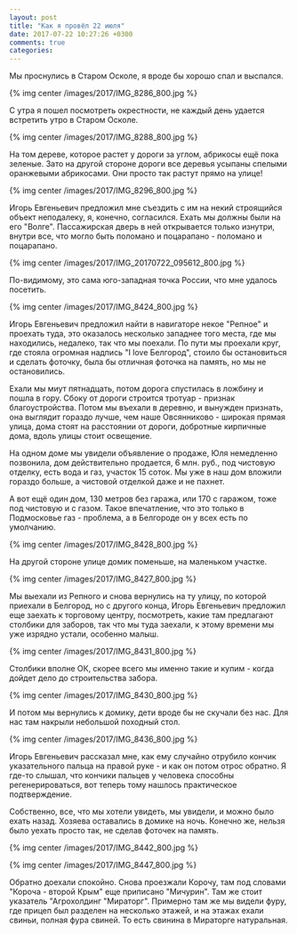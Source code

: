 ```yaml
---
layout: post
title: "Как я провёл 22 июля"
date: 2017-07-22 10:27:26 +0300
comments: true
categories: 
---
```

Мы проснулись в Старом Осколе, я вроде бы хорошо спал и выспался.

{% img center /images/2017/IMG_8286_800.jpg %}

С утра я пошел посмотреть окрестности, не каждый день удается встретить утро в Старом Осколе.
 
{% img center /images/2017/IMG_8288_800.jpg %}

На том дереве, которое растет у дороги за углом, абрикосы ещё пока зеленые. Зато на другой стороне дороги все деревья усыпаны спелыми оранжевыми абрикосами. Они просто так растут прямо на улице!

{% img center /images/2017/IMG_8296_800.jpg %}


Игорь Евгеньевич предложил мне съездить с им на некий строящийся объект неподалеку, я, конечно, согласился. Ехать мы должны были на его "Волге". Пассажирская дверь в ней открывается только изнутри, внутри все, что могло быть поломано и поцарапано - поломано и поцарапано.

{% img center /images/2017/IMG_20170722_095612_800.jpg %}



По-видимому, это сама юго-западная точка России, что мне удалось посетить.


{% img center /images/2017/IMG_8424_800.jpg %}

Игорь Евгеньевич предложил найти в навигаторе некое "Репное" и проехать туда, это оказалось несколько западнее того места, где мы находились, недалеко, так что мы поехали. По пути мы проехали круг, где стояла огромная надпись "I love Белгород", стоило бы остановиться и сделать фоточку, была бы отличная фоточка на память, но мы не остановились.

Ехали мы миут пятнадцать, потом дорога спустилась в ложбину и пошла в гору. Сбоку от дороги строится тротуар - признак благоустройства. Потом мы въехали в деревню, и вынужден признать, она выглядит гораздо лучше, чем наше Овсянниково - широкая прямая улица, дома стоят на расстоянии от дороги, добротные кирпичные дома, вдоль улицы стоит освещение.

На одном доме мы увидели объявление о продаже, Юля немедленно позвонила, дом действительно продается, 6 млн. руб., под чистовую отделку, есть вода и газ, участок 15 соток. Мы уже в наш дом вложили гораздо больше, а чистовой отделкой даже и не пахнет.

А вот ещё один дом, 130 метров без гаража, или 170 с гаражом, тоже под чистовую и с газом. Такое впечатление, что это только в Подмосковье газ - проблема, а в Белгороде он у всех есть по умолчанию.

{% img center /images/2017/IMG_8428_800.jpg %}

На другой стороне улице домик поменьше, на маленьком участке.

{% img center /images/2017/IMG_8427_800.jpg %}

Мы выехали из Репного и снова вернулись на ту улицу, по которой приехали в Белгород, но с другого конца, Игорь Евгеньевич предложил еще заехать к торговому центру, посмотреть, какие там предлагают столбики для заборов, так что мы туда заехали, к этому времени мы уже изрядно устали, особенно малыш.

{% img center /images/2017/IMG_8431_800.jpg %}

Столбики вполне ОК, скорее всего мы именно такие и купим - когда дойдет дело до строительства забора.

{% img center /images/2017/IMG_8430_800.jpg %}

И потом мы вернулись к домику, дети вроде бы не скучали без нас. Для нас там накрыли небольшой походный стол.

{% img center /images/2017/IMG_8436_800.jpg %}

Игорь Евгеньевич рассказал мне, как ему случайно отрубило кончик указательного пальца на правой руке - и как он потом отрос обратно. Я где-то слышал, что кончики пальцев у человека способны регенерироваться, вот теперь тому нашлось практическое подтверждение. 

Собственно, все, что мы хотели увидеть, мы увидели, и можно было ехать назад. Хозяева оставались в домике на ночь. Конечно же, нельзя было уехать просто так, не сделав фоточек на память.

{% img center /images/2017/IMG_8442_800.jpg %}

{% img center /images/2017/IMG_8447_800.jpg %}

Обратно доехали спокойно. Снова проезжали Корочу, там под словами "Короча - второй Крым" еще приписано "Мичурин". Там же стоит указатель "Агрохолдинг "Мираторг". Примерно там же мы видели фуру, где прицеп был разделен на несколько этажей, и на этажах ехали свиньи, полная фура свиней. То есть свинина в Мираторге натуральная.